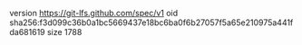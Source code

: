 version https://git-lfs.github.com/spec/v1
oid sha256:f3d099c36b0a1bc5669437e18bc6ba0f6b27057f5a65e210975a441fda681619
size 1788
